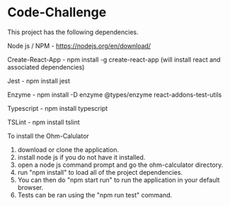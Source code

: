 # Code-Challenge

This project has the following dependencies.  

  Node js / NPM - https://nodejs.org/en/download/

  Create-React-App - npm install -g create-react-app (will install react and associated dependencies)

  Jest - npm install jest

  Enzyme - npm install -D enzyme @types/enzyme react-addons-test-utils

  Typescript - npm install typescript

  TSLint - npm install tslint

To install the Ohm-Calulator

1) download or clone the application.
2) install node js if you do not have it installed.
3) open a node js command prompt and go the ohm-calculator directory.
4) run "npm install" to load all of the project dependencies.
5) You can then do "npm start run" to run the application in your default browser.
6) Tests can be ran using the "npm run test" command.
